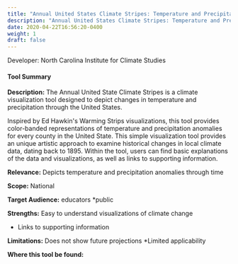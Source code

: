 ```yaml
---
title: "Annual United States Climate Stripes: Temperature and Precipitation"
description: "Annual United States Climate Stripes: Temperature and Precipitation"
date: 2020-04-22T16:56:20-0400
weight: 1
draft: false
---
```

Developer: North Carolina Institute for Climate Studies

#### Tool Summary
**Description:** The Annual United State Climate Stripes is a climate visualization tool designed to depict changes in temperature and precipitation through the United States. 

Inspired by Ed Hawkin's Warming Strips visualizations, this tool provides color-banded representations of temperature and precipitation anomalies for every county in the United State. This simple visualization tool provides an unique artistic approach to examine historical changes in local climate data, dating back to 1895. Within the tool, users can find basic explanations of the data and visualizations, as well as links to supporting information.

**Relevance:** Depicts temperature and precipitation anomalies through time

**Scope:** National

**Target Audience:** educators
*public

**Strengths:** Easy to understand visualizations of climate change 
* Links to supporting information

**Limitations:** Does not show future projections
*Limited applicability

**Where this tool be found:** 
